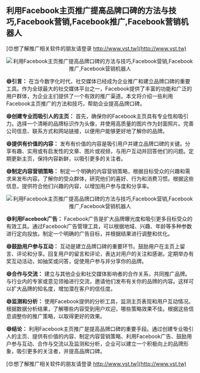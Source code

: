 ## **利用Facebook主页推广提高品牌口碑的方法与技巧,Facebook营销,Facebook推广,Facebook营销机器人**

[😍想了解推广相关软件的朋友请登录 http://www.vst.tw](http://www.vst.tw)

 <center><img src="https://vst.tw/MP4/tuiguang/png/2.png" alt="利用Facebook主页推广提高品牌口碑的方法与技巧,Facebook营销,Facebook推广,Facebook营销机器人"></center>

**😄引言：**
在当今数字化时代，社交媒体已经成为企业推广和建立品牌口碑的重要工具。作为全球最大的社交媒体平台之一，Facebook提供了丰富的功能和广泛的用户群体，为企业主们提供了一个有效的推广渠道。本文将介绍一些利用Facebook主页推广的方法和技巧，帮助企业提高品牌口碑。

**😄创建专业而吸引人的主页：**
首先，确保你的Facebook主页具有专业性和吸引力。选择一个清晰的品牌标识作为头像，并使用高质量的图片作为封面照片。完善公司信息、联系方式和网站链接，以便用户能够更好地了解你的品牌。

**😄提供有价值的内容：**
发布有价值的内容是吸引用户并建立品牌口碑的关键。分享有趣、实用或有启发性的文章、图片或视频，与用户互动并回答他们的问题。定期更新主页，保持内容新鲜，以吸引更多的关注者。

**😄制定内容营销策略：**
制定一个明确的内容营销策略，根据目标受众的兴趣和需求来发布内容。了解你的受众群体，研究他们的喜好、行为和消费习惯。根据这些信息，提供符合他们兴趣的内容，以增加用户参与度和分享率。

 <center><img src="https://vst.tw/MP4/tuiguang/png/7.png" alt="利用Facebook主页推广提高品牌口碑的方法与技巧,Facebook营销,Facebook推广,Facebook营销机器人"></center>

**😄利用Facebook广告：**
Facebook广告是扩大品牌曝光度和吸引更多目标受众的有效工具。通过Facebook广告管理工具，可以根据地域、兴趣、年龄等多种参数进行定向投放。制定一个明确的广告目标，并根据结果进行调整和优化。

**😄鼓励用户参与互动：**
互动是建立品牌口碑的重要环节。鼓励用户在主页上留言、评论和分享。回复用户的留言和评论，表达对用户的关注和感谢。定期举办有奖互动活动，如抽奖或问答，促使用户参与并分享你的品牌。

**😄合作与交流：**
建立与其他企业和社交媒体影响者的合作关系，共同推广品牌。与行业内的专家或意见领袖进行交流，邀请他们发布有关你的品牌的内容。这样可以扩大品牌的知名度，增加潜在客户的信任度。

**😄监测和分析：**
使用Facebook提供的分析工具，监测主页表现和用户互动情况。根据数据分析结果，了解哪些内容受到用户欢迎，哪些策略效果不佳。根据这些信息调整你的推广策略，以取得更好的效果。

**😄结论：**
利用Facebook主页推广是提高品牌口碑的重要手段。通过创建专业吸引人的主页、提供有价值的内容、制定内容营销策略、利用Facebook广告、鼓励用户参与互动、合作与交流以及监测和分析，企业可以建立一个积极向上的品牌形象，吸引更多的关注者，并提高品牌口碑。

[😍想了解推广相关软件的朋友请登录 http://www.vst.tw](http://www.vst.tw)




